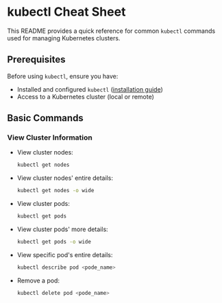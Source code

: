 # kubectl Cheat Sheet

This README provides a quick reference for common `kubectl` commands used for managing Kubernetes clusters.

## Prerequisites

Before using `kubectl`, ensure you have:

- Installed and configured `kubectl` ([installation guide](https://kubernetes.io/docs/tasks/tools/install-kubectl/))
- Access to a Kubernetes cluster (local or remote)

## Basic Commands

### View Cluster Information

- View cluster nodes:
  ```bash
  kubectl get nodes
- View cluster nodes' entire details:
  ```bash
  kubectl get nodes -o wide
- View cluster pods:
  ```bash
  kubectl get pods
- View cluster pods' more details:
  ```bash
  kubectl get pods -o wide
- View specific pod's entire details:
  ```bash
  kubectl describe pod <pode_name> 
- Remove a pod:
  ```bash
  kubectl delete pod <pode_name>

  
